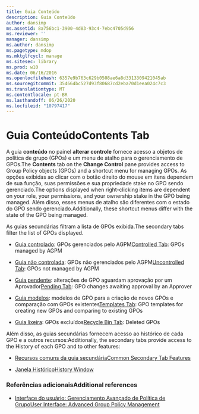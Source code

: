```yaml
---
title: Guia Conteúdo
description: Guia Conteúdo
author: dansimp
ms.assetid: 8a756bc1-3900-4d83-93c4-7ebc4705d956
ms.reviewer: ''
manager: dansimp
ms.author: dansimp
ms.pagetype: mdop
ms.mktglfcycl: manage
ms.sitesec: library
ms.prod: w10
ms.date: 06/16/2016
ms.openlocfilehash: 6357e9b763c629b0508ae6a8d3313309421045ab
ms.sourcegitcommit: 354664bc527d93f80687cd2eba70d1eea024c7c3
ms.translationtype: MT
ms.contentlocale: pt-BR
ms.lasthandoff: 06/26/2020
ms.locfileid: "10797417"
---
```

# <span data-ttu-id="a9c94-103">Guia Conteúdo</span><span class="sxs-lookup"><span data-stu-id="a9c94-103">Contents Tab</span></span>


<span data-ttu-id="a9c94-104">A guia **conteúdo** no painel **alterar controle** fornece acesso a objetos de política de grupo (GPOs) e um menu de atalho para o gerenciamento de GPOs.</span><span class="sxs-lookup"><span data-stu-id="a9c94-104">The **Contents** tab on the **Change Control** pane provides access to Group Policy objects (GPOs) and a shortcut menu for managing GPOs.</span></span> <span data-ttu-id="a9c94-105">As opções exibidas ao clicar com o botão direito do mouse em itens dependem de sua função, suas permissões e sua propriedade stake no GPO sendo gerenciado.</span><span class="sxs-lookup"><span data-stu-id="a9c94-105">The options displayed when right-clicking items are dependent on your role, your permissions, and your ownership stake in the GPO being managed.</span></span> <span data-ttu-id="a9c94-106">Além disso, esses menus de atalho são diferentes com o estado do GPO sendo gerenciado.</span><span class="sxs-lookup"><span data-stu-id="a9c94-106">Additionally, these shortcut menus differ with the state of the GPO being managed.</span></span>

<span data-ttu-id="a9c94-107">As guias secundárias filtram a lista de GPOs exibida.</span><span class="sxs-lookup"><span data-stu-id="a9c94-107">The secondary tabs filter the list of GPOs displayed.</span></span>

-   <span data-ttu-id="a9c94-108">[Guia controlado](controlled-tab.md): GPOs gerenciados pelo AGPM</span><span class="sxs-lookup"><span data-stu-id="a9c94-108">[Controlled Tab](controlled-tab.md): GPOs managed by AGPM</span></span>

-   <span data-ttu-id="a9c94-109">[Guia não controlada](uncontrolled-tab.md): GPOs não gerenciados pelo AGPM</span><span class="sxs-lookup"><span data-stu-id="a9c94-109">[Uncontrolled Tab](uncontrolled-tab.md): GPOs not managed by AGPM</span></span>

-   <span data-ttu-id="a9c94-110">[Guia pendente](pending-tab.md): alterações de GPO aguardam aprovação por um Aprovador</span><span class="sxs-lookup"><span data-stu-id="a9c94-110">[Pending Tab](pending-tab.md): GPO changes awaiting approval by an Approver</span></span>

-   <span data-ttu-id="a9c94-111">[Guia modelos](templates-tab.md): modelos de GPO para a criação de novos GPOs e comparação com GPOs existentes</span><span class="sxs-lookup"><span data-stu-id="a9c94-111">[Templates Tab](templates-tab.md): GPO templates for creating new GPOs and comparing to existing GPOs</span></span>

-   <span data-ttu-id="a9c94-112">[Guia lixeira](recycle-bin-tab.md): GPOs excluídos</span><span class="sxs-lookup"><span data-stu-id="a9c94-112">[Recycle Bin Tab](recycle-bin-tab.md): Deleted GPOs</span></span>

<span data-ttu-id="a9c94-113">Além disso, as guias secundárias fornecem acesso ao histórico de cada GPO e a outros recursos:</span><span class="sxs-lookup"><span data-stu-id="a9c94-113">Additionally, the secondary tabs provide access to the History of each GPO and to other features:</span></span>

-   [<span data-ttu-id="a9c94-114">Recursos comuns da guia secundária</span><span class="sxs-lookup"><span data-stu-id="a9c94-114">Common Secondary Tab Features</span></span>](common-secondary-tab-features.md)

-   [<span data-ttu-id="a9c94-115">Janela Histórico</span><span class="sxs-lookup"><span data-stu-id="a9c94-115">History Window</span></span>](history-window.md)

### <span data-ttu-id="a9c94-116">Referências adicionais</span><span class="sxs-lookup"><span data-stu-id="a9c94-116">Additional references</span></span>

-   [<span data-ttu-id="a9c94-117">Interface do usuário: Gerenciamento Avançado de Política de Grupo</span><span class="sxs-lookup"><span data-stu-id="a9c94-117">User Interface: Advanced Group Policy Management</span></span>](user-interface-advanced-group-policy-management.md)

 

 





